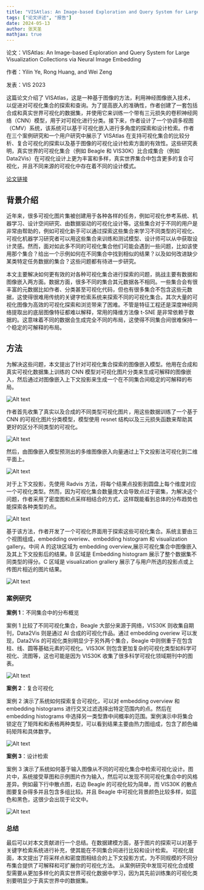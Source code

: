 ```yaml
---
title: "VISAtlas: An Image-based Exploration and Query System for Large Visualization Collections via Neural Image Embedding"
tags: ["论文评述", "报告"]
date: 2024-05-13
author: 张天圣
mathjax: true
---
```


论文：VISAtlas: An Image-based Exploration and Query System for Large Visualization Collections via Neural Image Embedding

作者：Yilin Ye, Rong Huang, and Wei Zeng

发表：VIS 2023

这篇论文介绍了 VISAtlas，这是一种基于图像的方法，利用神经图像嵌入技术，以促进对可视化集合的探索和查询。为了提高嵌入的准确性，作者创建了一套包括合成和真实世界可视化的数据集，并使用它来训练一个带有三元损失的卷积神经网络（CNN）模型，用于对可视化进行分类。接下来，作者设计了一个协调多视图（CMV）系统，该系统可以基于可视化嵌入进行多角度的探索和设计检索。作者在三个案例研究和一个用户研究中展示了 VISAtlas 在支持可视化集合的比较分析、复合可视化的探索以及基于图像的可视化设计检索方面的有效性。这些研究表明，真实世界的可视化集合（例如 Beagle 和 VIS30K）比合成集合（例如 Data2Vis）在可视化设计上更为丰富和多样，真实世界集合中包含更多的复合可视化，并且不同来源的可视化中存在着不同的设计模式。

[论文链接](https://ieeexplore.ieee.org/stamp/stamp.jsp?tp=&arnumber=9984953&tag=1)

## 背景介绍

近年来，很多可视化图片集被创建用于各种各样的任务，例如可视化参考系统、机器学习、设计空间研究、由数据驱动的可视化设计等。这些集合对于不同的用户是非常由帮助的，例如可视化新手可以通过探索这些集合来学习不同类型的可视化、可视化机器学习研究者可以用这些集合来训练和测试模型、设计师可以从中获取设计灵感。然而，面对如此多不同的可视化集合他们可能会遇到一些问题，比如该使用那个集合？给出一个示例如何在不同集合中找到相似的结果？以及如何改进缺少某类特定任务数据的集合？这些问题都有待进一步研究。

本文主要解决如何更有效的对各种可视化集合进行探索的问题，挑战主要有数据和图像嵌入两方面。数据方面，很多不同的集合其元数据各不相同。一些集合会有很丰富的元数据比如作者、分类甚至可视化代码，但也有很多集合不包含这些元数据，这使得很难用传统的关键字检索系统来探索不同的可视化集合。其次大量的可视化图像为高效的可视化探索和浏览带来了困难。不管是特征工程还是深度神经网络提取出的底层图像特征都难以解释，常用的降维方法像 t-SNE 是非常依赖于数据的。这意味着不同的数据会生成完全不同的布局，这使得不同集合间很难保持一个稳定的可解释的布局。

## 方法

为解决这些问题，本文提出了针对可视化集合探索的图像嵌入模型。他用在合成和真实可视化数据集上训练的 CNN 模型对可视化图片分类来生成可解释的图像嵌入，然后通过对图像嵌入上下文投影来生成一个在不同集合间稳定的可解释的布局。

![Alt text](<./1.png>)

作者首先收集了真实以及合成的不同类型可视化图片，用这些数据训练了一个基于 CNN 的可视化图片分类模型，模型使用 resnet 结构以及三元损失函数来帮助其更好的区分不同类型的可视化。

![Alt text](<./2.png>)

然后，由图像嵌入模型预测出的多维图像嵌入向量通过上下文投影法可视化到二维平面上。

![Alt text](<./3.png>)

对于上下文投影，先使用 Radvis 方法，将每个结果点投影到圆盘上每个维度对应一个可视化类型。然而，因为可视化集合数量庞大会导致点过于密集，为解决这个问题，作者采用了密度图和点采样相结合的方式，这样既能看到总体的分布趋势也能探索各种类型的点。

![Alt text](<./4.png>)

基于该方法，作者开发了一个可视化界面用于探索这些可视化集合。系统主要由三个视图组成，embedding overiew、embedding histogram 和 visualization gallery。中间 A 的这块区域为 embedding overview,展示可视化集合中图像嵌入及其上下文投影后的结果。B 区域是 Embedding histogram 展示了整个数据集不同类型的得分。C 区域是 visualization grallery 展示了与用户所选的投影点或上传图片相近的图片结果。

![Alt text](<./5.png>)

### 案例研究

**案例 1**：不同集合中的分布概览

案例 1 比较了不同可视化集合，Beagle 大部分来源于网络，VIS30K 则收集自期刊，Data2Vis 则是通过 AI 合成的可视化作品。通过 embedding overiew 可以发现，Data2Vis 的可视化类别明显少于另外两个集合，Beagle 中则侧重于在包含柱、线、圆等基础元素的可视化。VIS30K 则包含更加复杂的可视化类型如科学可视化、流图等，这也可能是因为 VIS30K 收集了很多科学可视化领域期刊中的图表。

![Alt text](<./6.png>)

**案例 2**：复合可视化

案例 2 演示了系统如何探索复合可视化，可以对 embedding overview 和 embedding histograms 进行交叉过滤选择出特定范围内的点。然后在 embedding histograms 中选择另一类型靠中间概率的范围。案例演示中将集合锁定在了矩阵和和表格两种类型，可以看到结果主要由热力图组成，包含了颜色编码矩阵和具体数字。

![Alt text](<./7.png>)

**案例 3**：设计检索

案例 3 演示了系统如何基于输入图像从不同的可视化集合中检索可视化设计。图片中，系统接受草图和示例图片作为输入，然后可以发现不同可视化集合中的风格差异。例如最下行中散点图，右边 Beagle 的可视化较为简单，而 VIS30K 的散点图要复杂得多并且包含多组比较。并且 Beagle 中可视化背景颜色比较多样，如蓝色和黑色，这很少会出现于论文中。

![Alt text](<./8.png>)

### 总结

最后可以对本文贡献进行一个总结。在数据建模方面，基于图片的探索可以对基于关键字检索系统进行补充，使其能在不同集合间进行比较和设计检索。
可视化层面，本文提出了将采样点和密度图相结合的上下文投影方式，为不同规模的不同分布集合提供了可解释和可扩展你的可视化方法。
从案例研究中发现可视化合成模型需要从更加多样化的真实世界可视化数据中学习，因为其先前训练集的可视化类别要明显少于真实世界中的数据集。
